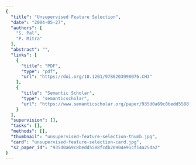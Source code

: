 ```yaml
---
{
  "title": "Unsupervised Feature Selection",
  "date": "2004-05-27",
  "authors": [
    "S. Pal",
    "P. Mitra"
  ],
  "abstract": "",
  "links": [
    {
      "title": "PDF",
      "type": "pdf",
      "url": "https://doi.org/10.1201/9780203998076.CH3"
    },
    {
      "title": "Semantic Scholar",
      "type": "semanticscholar",
      "url": "https://www.semanticscholar.org/paper/935d0a69c8bedd5588fcdb20904e91cf14a25da2"
    }
  ],
  "supervision": [],
  "tasks": [],
  "methods": [],
  "thumbnail": "unsupervised-feature-selection-thumb.jpg",
  "card": "unsupervised-feature-selection-card.jpg",
  "s2_paper_id": "935d0a69c8bedd5588fcdb20904e91cf14a25da2"
}
---
```


